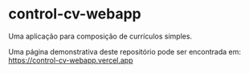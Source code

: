 # control-cv-webapp
Uma aplicação para composição de currículos simples.

Uma página demonstrativa deste repositório pode ser encontrada em: https://control-cv-webapp.vercel.app
